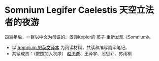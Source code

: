# Somnium Legifer Caelestis 天空立法者的夜游

四百年后，一群以中文为母语的、景仰Kepler的 孩子 重新发现《Somnium》。

- 以 [Somnium 的英文译本](https://frostydrew.org/papers.dc/papers/paper-somnium/) 为阅读材料，共读和编写阅读笔记。
- 共读成员：（按照加入次序） [赵思逸](https://siyizhao.github.io)、王泽宇、段思乔、苏雨桐
